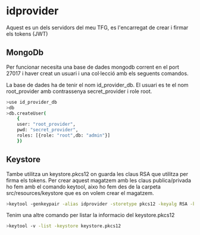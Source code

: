 # idprovider
Aquest es un dels servidors del meu TFG, es l'encarregat de crear i firmar els tokens (JWT)

## MongoDb
Per funcionar necesita una base de dades mongodb corrent en el port 27017 i haver creat un usuari i una col·lecció amb els seguents comandos.

La base de dades ha de tenir el nom id_provider_db. El usuari es te el nom root_provider amb contrassenya secret_provider i role root.

```bash
>use id_provider_db
>db
>db.createUser(
	{
	user: "root_provider",
	pwd: "secret_provider",
	roles: [{role: "root",db: "admin"}]
	})
```

## Keystore
Tambe utilitza un keystore.pkcs12 on guarda les claus RSA que utilitza per firma els tokens. 
Per crear aquest magatzem amb les claus publica/privada ho fem amb el comando keytool, aixo ho fem des de la carpeta src/resources/keystore que es on volem crear el magatzem.

```bash
>keytool -genkeypair -alias idprovider -storetype pkcs12 -keyalg RSA -keysize 2048 -keystore keystore.pkcs12 -validity 3650 -dname "CN=localhost, OU=idProvider, O=UPC, L=Barcelona, S=Catalunya, C=CA" -storepass secret
```

Tenim una altre comando per listar la informacio del keystore.pkcs12

```bash
>keytool -v -list -keystore keystore.pkcs12
```
